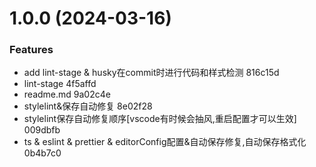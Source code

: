 # 1.0.0 (2024-03-16)


### Features

* add lint-stage & husky在commit时进行代码和样式检测 816c15d
* lint-stage 4f5affd
* readme.md 9a02c4e
* stylelint&保存自动修复 8e02f28
* stylelint保存自动修复顺序[vscode有时候会抽风,重启配置才可以生效] 009dbfb
* ts & eslint & prettier & editorConfig配置&自动保存修复,自动保存格式化 0b4b7c0



